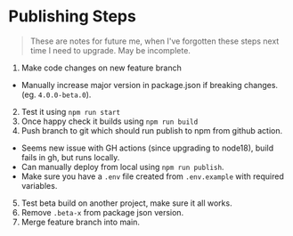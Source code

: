 # Publishing Steps

> These are notes for future me, when I've forgotten these steps next time I need to upgrade. May be incomplete.

1. Make code changes on new feature branch

- Manually increase major version in package.json if breaking changes. (eg. `4.0.0-beta.0`).

2. Test it using `npm run start`
3. Once happy check it builds using `npm run build`
4. Push branch to git which should run publish to npm from github action.

- Seems new issue with GH actions (since upgrading to node18), build fails in gh, but runs locally.
- Can manually deploy from local using `npm run publish`.
- Make sure you have a `.env` file created from `.env.example` with required variables.

5. Test beta build on another project, make sure it all works.
6. Remove `.beta-x` from package json version.
7. Merge feature branch into main.
